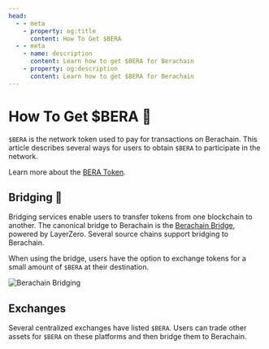 ```yaml
---
head:
  - - meta
    - property: og:title
      content: How To Get $BERA
  - - meta
    - name: description
      content: Learn how to get $BERA for Berachain
    - property: og:description
      content: Learn how to get $BERA for Berachain
---
```


<script setup>
  import config from '@berachain/config/constants.json';
</script>

# How To Get $BERA 🐻

`$BERA` is the network token used to pay for transactions on Berachain. This article describes several ways for users to obtain `$BERA` to participate in the network.

Learn more about the [BERA Token](/learn/pol/tokens/bera).

## Bridging 🤝

Bridging services enable users to transfer tokens from one blockchain to another. The canonical bridge to Berachain is the [Berachain Bridge](https://bridge.berachain.com/), powered by LayerZero. Several source chains support bridging to Berachain.

When using the bridge, users have the option to exchange tokens for a small amount of `$BERA` at their destination.

![Berachain Bridging](/assets/bera-bridge.png)

## Exchanges

Several centralized exchanges have listed `$BERA`. Users can trade other assets for `$BERA` on these platforms and then bridge them to Berachain.
